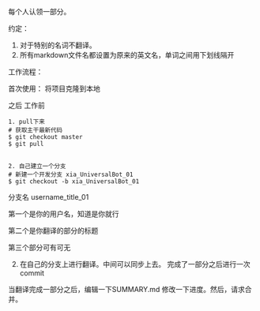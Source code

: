 每个人认领一部分。

约定：
1. 对于特别的名词不翻译。
2. 所有markdown文件名都设置为原来的英文名，单词之间用下划线隔开


工作流程：

首次使用：
将项目克隆到本地



之后
工作前

```shell
1. pull下来
# 获取主干最新代码
$ git checkout master
$ git pull


2. 自己建立一个分支
# 新建一个开发分支 xia_UniversalBot_01
$ git checkout -b xia_UniversalBot_01
```

分支名 username_title_01

第一个是你的用户名，知道是你就行

第二个是你翻译的部分的标题

第三个部分可有可无


2. 在自己的分支上进行翻译。中间可以同步上去。
完成了一部分之后进行一次commit





当翻译完成一部分之后，编辑一下SUMMARY.md 修改一下进度。然后，请求合并。
